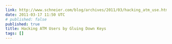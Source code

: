 ```yaml
---
link: http://www.schneier.com/blog/archives/2011/03/hacking_atm_use.html
date: 2011-03-17 11:50 UTC
# published: false
published: true
title: Hacking ATM Users by Gluing Down Keys
tags: []
---
```



